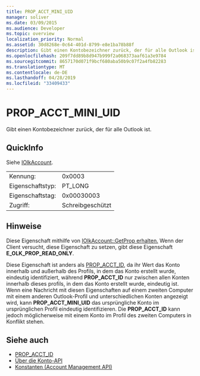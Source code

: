 ```yaml
---
title: PROP_ACCT_MINI_UID
manager: soliver
ms.date: 03/09/2015
ms.audience: Developer
ms.topic: overview
localization_priority: Normal
ms.assetid: 30d8268e-0c64-401d-8799-e8e1ba78b88f
description: Gibt einen Kontobezeichner zurück, der für alle Outlook ist.
ms.openlocfilehash: 209f7dd89b8d947b999f2a068373aaf61a3e9784
ms.sourcegitcommit: 8657170d071f9bcf680aba50b9c07f2a4fb82283
ms.translationtype: MT
ms.contentlocale: de-DE
ms.lasthandoff: 04/28/2019
ms.locfileid: "33409433"
---
```

# <a name="prop_acct_mini_uid"></a>PROP_ACCT_MINI_UID

Gibt einen Kontobezeichner zurück, der für alle Outlook ist.
  
## <a name="quick-info"></a>QuickInfo

Siehe [IOlkAccount](iolkaccount.md).
  
|||
|:-----|:-----|
|Kennung:  <br/> |0x0003  <br/> |
|Eigenschaftstyp:  <br/> |PT_LONG  <br/> |
|Eigenschaftstag:  <br/> |0x00030003  <br/> |
|Zugriff:  <br/> |Schreibgeschützt  <br/> |
   
## <a name="remarks"></a>Hinweise

Diese Eigenschaft mithilfe von [IOlkAccount::GetProp erhalten.](iolkaccount-getprop.md) Wenn der Client versucht, diese Eigenschaft zu setzen, gibt diese Eigenschaft **E_OLK_PROP_READ_ONLY**. 
  
Diese Eigenschaft ist anders als [PROP_ACCT_ID,](prop_acct_id.md) da ihr Wert das Konto innerhalb und außerhalb des Profils, in dem das Konto erstellt wurde, eindeutig identifiziert, während **PROP_ACCT_ID** nur zwischen allen Konten innerhalb dieses profils, in dem das Konto erstellt wurde, eindeutig ist. Wenn eine Nachricht mit diesen Eigenschaften auf einem zweiten Computer mit einem anderen Outlook-Profil und unterschiedlichen Konten angezeigt wird, kann **PROP_ACCT_MINI_UID** das ursprüngliche Konto im ursprünglichen Profil eindeutig identifizieren. Die **PROP_ACCT_ID** kann jedoch möglicherweise mit einem Konto im Profil des zweiten Computers in Konflikt stehen. 
  
## <a name="see-also"></a>Siehe auch

- [PROP_ACCT_ID](prop_acct_id.md)  
- [Über die Konto-API](about-the-account-management-api.md) 
- [Konstanten (Account Management API)](constants-account-management-api.md)

